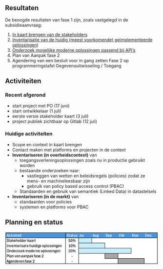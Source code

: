 ## Resultaten

De beoogde resultaten van fase 1 zijn, zoals vastgelegd in de subsidieaanvraag:
1.	[In kaart brengen van de stakeholders](2.1stakeholders.md) 
2.	[Inventarisatie van de huidig (meest voorkomende) ge&iuml;mplementeerde oplossingen](2.2huidige_oplossingen.md))
3.	[Onderzoek mogelijke moderne oplossingen passend bij API’s](2.3.0moderne_oplossingsrichtingen.md)
4.	Plan van Aanpak fase 2
5.	Agendering van een besluit voor in gang zetten Fase 2 op programmeringstafel Gegevensuitwisseling / Toegang

## Activiteiten 

### Recent afgerond
- start project met PO (17 juni)
- start ontwikkelaar (1 juli)
- eerste versie stakeholder kaart (3 juli)
- project publiek zichtbaar op Gitlab (12 juli)

### Huidige activiteiten
- Scope en context in kaart brengen
- Contact maken met platforms en projecten in de context
- **Inventariseren (in overheidscontext)** van 
  - toegangsverleningsoplossingen zoals nu in productie gebruikt worden
  - bestaande onderzoeken naar:
    - vastleggen van wetten en beleidsregels (policies) zodat ze mens- en machineleesbaar zijn
    - gebruik van policy based access control (PBAC)
  - Standaarden en gebruik van semantiek (Linked Data) in datastelsels
- **Inventariseren (in de markt)** van
  - standaarden voor policies
  - systemen en platforms voor PBAC

## Planning en status

![2.0planning.png](2.0planning.png)

